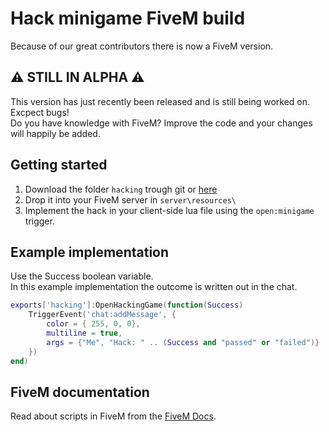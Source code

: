 # Hack minigame FiveM build
Because of our great contributors there is now a FiveM version.

## ⚠ STILL IN ALPHA ⚠  
This version has just recently been released and is still being worked on. Excpect bugs!  
Do you have knowledge with FiveM? Improve the code and your changes will happily be added.  



## Getting started
1. Download the folder `hacking` trough git or [here](https://minhaskamal.github.io/DownGit/#/home?url=https://github.com/Jesper-Hustad/NoPixel-minigame/tree/main/fivem-script/hacking)  
2. Drop it into your FiveM server in `server\resources\`
3. Implement the hack in your client-side lua file using the `open:minigame` trigger.


## Example implementation
Use the Success boolean variable.  
In this example implementation the outcome is written out in the chat.
```lua
exports['hacking']:OpenHackingGame(function(Success)
    TriggerEvent('chat:addMessage', {
        color = { 255, 0, 0},
        multiline = true,
        args = {"Me", "Hack: " .. (Success and "passed" or "failed")}
    })
end)
```


## FiveM documentation
Read about scripts in FiveM from the [FiveM Docs](https://docs.fivem.net/docs/scripting-manual/introduction/introduction-to-resources/).
